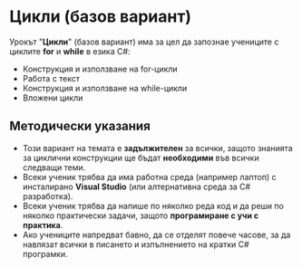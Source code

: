 # Цикли (базов вариант)

Урокът "**Цикли**" (базов вариант) има за цел да запознае учениците с циклите **for** и **while** в езика C#:
 - Конструкция и използване на for-цикли
 - Работа с текст
 - Конструкция и използване на while-цикли
 - Вложени цикли

## Методически указания
  - Този вариант на темата е **задължителен** за всички, защото знанията за циклични конструкции ще бъдат **необходими** във всички следващи теми.
  - Всеки ученик трябва да има работна среда (например лаптоп) с инсталирано **Visual Studio** (или алтернативна среда за C# разработка).
  - Всеки ученик трябва да напише по няколко реда код и да реши по няколко практически задачи, защото **програмиране с учи с практика**.
  - Ако учениците напредват бавно, да се отделят повече часове, за да навлязат всички в писането и изпълнението на кратки C# програмки.
